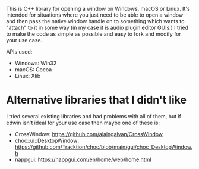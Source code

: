 This is C++ library for opening a window on Windows, macOS or Linux. It's intended for situations where you just need to be able to open a window and then pass the native window handle on to something which wants to "attach" to it in some way (in my case it is audio plugin editor GUIs.) I tried to make the code as simple as possible and easy to fork and modify for your use case.

APIs used:
- Windows: Win32
- macOS: Cocoa
- Linux: Xlib

# Alternative libraries that I didn't like

I tried several existing libraries and had problems with all of them, but if edwin isn't ideal for your use case then maybe one of these is:

- CrossWindow: https://github.com/alaingalvan/CrossWindow
- choc::ui::DesktopWindow: https://github.com/Tracktion/choc/blob/main/gui/choc_DesktopWindow.h
- nappgui: https://nappgui.com/en/home/web/home.html
